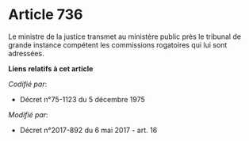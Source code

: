 # Article 736

Le ministre de la justice transmet au ministère public près le tribunal de grande instance compétent les commissions
rogatoires qui lui sont adressées.

**Liens relatifs à cet article**

_Codifié par_:

  - Décret n°75-1123 du 5 décembre 1975

_Modifié par_:

  - Décret n°2017-892 du 6 mai 2017 - art. 16
